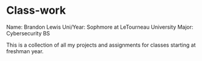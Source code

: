 # Class-work
Name: Brandon Lewis
Uni/Year: Sophmore at LeTourneau University
Major: Cybersecurity BS

This is a collection of all my projects and assignments for classes starting at freshman year.
